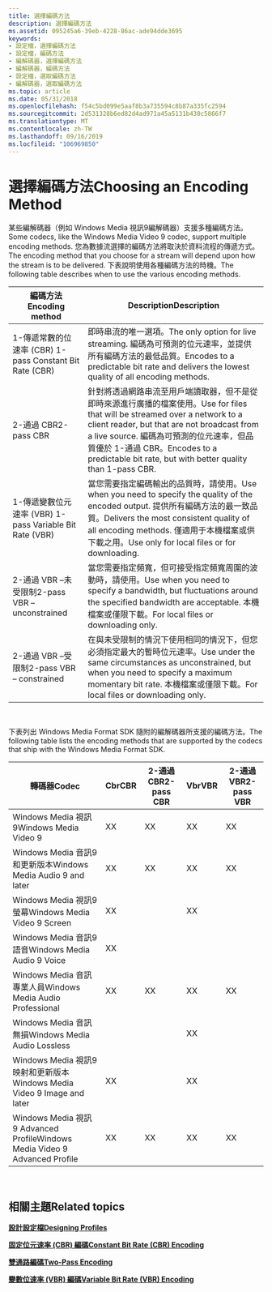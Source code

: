 ```yaml
---
title: 選擇編碼方法
description: 選擇編碼方法
ms.assetid: 095245a6-39eb-4228-86ac-ade94dde3695
keywords:
- 設定檔，選擇編碼方法
- 設定檔，編碼方法
- 編解碼器，選擇編碼方法
- 編解碼器，編碼方法
- 設定檔，選取編碼方法
- 編解碼器，選取編碼方法
ms.topic: article
ms.date: 05/31/2018
ms.openlocfilehash: f54c5bd099e5aaf8b3a735594c8b87a335fc2594
ms.sourcegitcommit: 2d531328b6ed82d4ad971a45a5131b430c5866f7
ms.translationtype: MT
ms.contentlocale: zh-TW
ms.lasthandoff: 09/16/2019
ms.locfileid: "106969850"
---
```

# <a name="choosing-an-encoding-method"></a><span data-ttu-id="8bf1a-109">選擇編碼方法</span><span class="sxs-lookup"><span data-stu-id="8bf1a-109">Choosing an Encoding Method</span></span>

<span data-ttu-id="8bf1a-110">某些編解碼器（例如 Windows Media 視訊9編解碼器）支援多種編碼方法。</span><span class="sxs-lookup"><span data-stu-id="8bf1a-110">Some codecs, like the Windows Media Video 9 codec, support multiple encoding methods.</span></span> <span data-ttu-id="8bf1a-111">您為數據流選擇的編碼方法將取決於資料流程的傳遞方式。</span><span class="sxs-lookup"><span data-stu-id="8bf1a-111">The encoding method that you choose for a stream will depend upon how the stream is to be delivered.</span></span> <span data-ttu-id="8bf1a-112">下表說明使用各種編碼方法的時機。</span><span class="sxs-lookup"><span data-stu-id="8bf1a-112">The following table describes when to use the various encoding methods.</span></span>



| <span data-ttu-id="8bf1a-113">編碼方法</span><span class="sxs-lookup"><span data-stu-id="8bf1a-113">Encoding method</span></span>                | <span data-ttu-id="8bf1a-114">Description</span><span class="sxs-lookup"><span data-stu-id="8bf1a-114">Description</span></span>                                                                                                                                                                                       |
|--------------------------------|---------------------------------------------------------------------------------------------------------------------------------------------------------------------------------------------------|
| <span data-ttu-id="8bf1a-115">1-傳遞常數的位速率 (CBR) </span><span class="sxs-lookup"><span data-stu-id="8bf1a-115">1-pass Constant Bit Rate (CBR)</span></span> | <span data-ttu-id="8bf1a-116">即時串流的唯一選項。</span><span class="sxs-lookup"><span data-stu-id="8bf1a-116">The only option for live streaming.</span></span> <span data-ttu-id="8bf1a-117">編碼為可預測的位元速率，並提供所有編碼方法的最低品質。</span><span class="sxs-lookup"><span data-stu-id="8bf1a-117">Encodes to a predictable bit rate and delivers the lowest quality of all encoding methods.</span></span>                                                                    |
| <span data-ttu-id="8bf1a-118">2-通過 CBR</span><span class="sxs-lookup"><span data-stu-id="8bf1a-118">2-pass CBR</span></span>                     | <span data-ttu-id="8bf1a-119">針對將透過網路串流至用戶端讀取器，但不是從即時來源進行廣播的檔案使用。</span><span class="sxs-lookup"><span data-stu-id="8bf1a-119">Use for files that will be streamed over a network to a client reader, but that are not broadcast from a live source.</span></span> <span data-ttu-id="8bf1a-120">編碼為可預測的位元速率，但品質優於 1-通過 CBR。</span><span class="sxs-lookup"><span data-stu-id="8bf1a-120">Encodes to a predictable bit rate, but with better quality than 1-pass CBR.</span></span> |
| <span data-ttu-id="8bf1a-121">1-傳遞變數位元速率 (VBR) </span><span class="sxs-lookup"><span data-stu-id="8bf1a-121">1-pass Variable Bit Rate (VBR)</span></span> | <span data-ttu-id="8bf1a-122">當您需要指定編碼輸出的品質時，請使用。</span><span class="sxs-lookup"><span data-stu-id="8bf1a-122">Use when you need to specify the quality of the encoded output.</span></span> <span data-ttu-id="8bf1a-123">提供所有編碼方法的最一致品質。</span><span class="sxs-lookup"><span data-stu-id="8bf1a-123">Delivers the most consistent quality of all encoding methods.</span></span> <span data-ttu-id="8bf1a-124">僅適用于本機檔案或供下載之用。</span><span class="sxs-lookup"><span data-stu-id="8bf1a-124">Use only for local files or for downloading.</span></span>                        |
| <span data-ttu-id="8bf1a-125">2-通過 VBR –未受限制</span><span class="sxs-lookup"><span data-stu-id="8bf1a-125">2-pass VBR – unconstrained</span></span>     | <span data-ttu-id="8bf1a-126">當您需要指定頻寬，但可接受指定頻寬周圍的波動時，請使用。</span><span class="sxs-lookup"><span data-stu-id="8bf1a-126">Use when you need to specify a bandwidth, but fluctuations around the specified bandwidth are acceptable.</span></span> <span data-ttu-id="8bf1a-127">本機檔案或僅限下載。</span><span class="sxs-lookup"><span data-stu-id="8bf1a-127">For local files or downloading only.</span></span>                                                    |
| <span data-ttu-id="8bf1a-128">2-通過 VBR –受限制</span><span class="sxs-lookup"><span data-stu-id="8bf1a-128">2-pass VBR – constrained</span></span>       | <span data-ttu-id="8bf1a-129">在與未受限制的情況下使用相同的情況下，但您必須指定最大的暫時位元速率。</span><span class="sxs-lookup"><span data-stu-id="8bf1a-129">Use under the same circumstances as unconstrained, but when you need to specify a maximum momentary bit rate.</span></span> <span data-ttu-id="8bf1a-130">本機檔案或僅限下載。</span><span class="sxs-lookup"><span data-stu-id="8bf1a-130">For local files or downloading only.</span></span>                                                |



 

<span data-ttu-id="8bf1a-131">下表列出 Windows Media Format SDK 隨附的編解碼器所支援的編碼方法。</span><span class="sxs-lookup"><span data-stu-id="8bf1a-131">The following table lists the encoding methods that are supported by the codecs that ship with the Windows Media Format SDK.</span></span>



| <span data-ttu-id="8bf1a-132">轉碼器</span><span class="sxs-lookup"><span data-stu-id="8bf1a-132">Codec</span></span>                                  | <span data-ttu-id="8bf1a-133">Cbr</span><span class="sxs-lookup"><span data-stu-id="8bf1a-133">CBR</span></span> | <span data-ttu-id="8bf1a-134">2-通過 CBR</span><span class="sxs-lookup"><span data-stu-id="8bf1a-134">2-pass CBR</span></span> | <span data-ttu-id="8bf1a-135">Vbr</span><span class="sxs-lookup"><span data-stu-id="8bf1a-135">VBR</span></span> | <span data-ttu-id="8bf1a-136">2-通過 VBR</span><span class="sxs-lookup"><span data-stu-id="8bf1a-136">2-pass VBR</span></span> |
|----------------------------------------|-----|------------|-----|------------|
| <span data-ttu-id="8bf1a-137">Windows Media 視訊9</span><span class="sxs-lookup"><span data-stu-id="8bf1a-137">Windows Media Video 9</span></span>                  | <span data-ttu-id="8bf1a-138">X</span><span class="sxs-lookup"><span data-stu-id="8bf1a-138">X</span></span>   | <span data-ttu-id="8bf1a-139">X</span><span class="sxs-lookup"><span data-stu-id="8bf1a-139">X</span></span>          | <span data-ttu-id="8bf1a-140">X</span><span class="sxs-lookup"><span data-stu-id="8bf1a-140">X</span></span>   | <span data-ttu-id="8bf1a-141">X</span><span class="sxs-lookup"><span data-stu-id="8bf1a-141">X</span></span>          |
| <span data-ttu-id="8bf1a-142">Windows Media 音訊9和更新版本</span><span class="sxs-lookup"><span data-stu-id="8bf1a-142">Windows Media Audio 9 and later</span></span>        | <span data-ttu-id="8bf1a-143">X</span><span class="sxs-lookup"><span data-stu-id="8bf1a-143">X</span></span>   | <span data-ttu-id="8bf1a-144">X</span><span class="sxs-lookup"><span data-stu-id="8bf1a-144">X</span></span>          | <span data-ttu-id="8bf1a-145">X</span><span class="sxs-lookup"><span data-stu-id="8bf1a-145">X</span></span>   | <span data-ttu-id="8bf1a-146">X</span><span class="sxs-lookup"><span data-stu-id="8bf1a-146">X</span></span>          |
| <span data-ttu-id="8bf1a-147">Windows Media 視訊9螢幕</span><span class="sxs-lookup"><span data-stu-id="8bf1a-147">Windows Media Video 9 Screen</span></span>           | <span data-ttu-id="8bf1a-148">X</span><span class="sxs-lookup"><span data-stu-id="8bf1a-148">X</span></span>   |            | <span data-ttu-id="8bf1a-149">X</span><span class="sxs-lookup"><span data-stu-id="8bf1a-149">X</span></span>   |            |
| <span data-ttu-id="8bf1a-150">Windows Media 音訊9語音</span><span class="sxs-lookup"><span data-stu-id="8bf1a-150">Windows Media Audio 9 Voice</span></span>            | <span data-ttu-id="8bf1a-151">X</span><span class="sxs-lookup"><span data-stu-id="8bf1a-151">X</span></span>   |            |     |            |
| <span data-ttu-id="8bf1a-152">Windows Media 音訊專業人員</span><span class="sxs-lookup"><span data-stu-id="8bf1a-152">Windows Media Audio Professional</span></span>       | <span data-ttu-id="8bf1a-153">X</span><span class="sxs-lookup"><span data-stu-id="8bf1a-153">X</span></span>   | <span data-ttu-id="8bf1a-154">X</span><span class="sxs-lookup"><span data-stu-id="8bf1a-154">X</span></span>          | <span data-ttu-id="8bf1a-155">X</span><span class="sxs-lookup"><span data-stu-id="8bf1a-155">X</span></span>   | <span data-ttu-id="8bf1a-156">X</span><span class="sxs-lookup"><span data-stu-id="8bf1a-156">X</span></span>          |
| <span data-ttu-id="8bf1a-157">Windows Media 音訊無損</span><span class="sxs-lookup"><span data-stu-id="8bf1a-157">Windows Media Audio Lossless</span></span>           |     |            | <span data-ttu-id="8bf1a-158">X</span><span class="sxs-lookup"><span data-stu-id="8bf1a-158">X</span></span>   |            |
| <span data-ttu-id="8bf1a-159">Windows Media 視訊9映射和更新版本</span><span class="sxs-lookup"><span data-stu-id="8bf1a-159">Windows Media Video 9 Image and later</span></span>  | <span data-ttu-id="8bf1a-160">X</span><span class="sxs-lookup"><span data-stu-id="8bf1a-160">X</span></span>   |            | <span data-ttu-id="8bf1a-161">X</span><span class="sxs-lookup"><span data-stu-id="8bf1a-161">X</span></span>   |            |
| <span data-ttu-id="8bf1a-162">Windows Media 視訊 9 Advanced Profile</span><span class="sxs-lookup"><span data-stu-id="8bf1a-162">Windows Media Video 9 Advanced Profile</span></span> | <span data-ttu-id="8bf1a-163">X</span><span class="sxs-lookup"><span data-stu-id="8bf1a-163">X</span></span>   | <span data-ttu-id="8bf1a-164">X</span><span class="sxs-lookup"><span data-stu-id="8bf1a-164">X</span></span>          | <span data-ttu-id="8bf1a-165">X</span><span class="sxs-lookup"><span data-stu-id="8bf1a-165">X</span></span>   | <span data-ttu-id="8bf1a-166">X</span><span class="sxs-lookup"><span data-stu-id="8bf1a-166">X</span></span>          |



 

## <a name="related-topics"></a><span data-ttu-id="8bf1a-167">相關主題</span><span class="sxs-lookup"><span data-stu-id="8bf1a-167">Related topics</span></span>

<dl> <dt>

[<span data-ttu-id="8bf1a-168">**設計設定檔**</span><span class="sxs-lookup"><span data-stu-id="8bf1a-168">**Designing Profiles**</span></span>](designing-profiles.md)
</dt> <dt>

[<span data-ttu-id="8bf1a-169">**固定位元速率 (CBR) 編碼**</span><span class="sxs-lookup"><span data-stu-id="8bf1a-169">**Constant Bit Rate (CBR) Encoding**</span></span>](constant-bit-rate--cbr--encoding.md)
</dt> <dt>

[<span data-ttu-id="8bf1a-170">**雙通路編碼**</span><span class="sxs-lookup"><span data-stu-id="8bf1a-170">**Two-Pass Encoding**</span></span>](two-pass-encoding.md)
</dt> <dt>

[<span data-ttu-id="8bf1a-171">**變數位速率 (VBR) 編碼**</span><span class="sxs-lookup"><span data-stu-id="8bf1a-171">**Variable Bit Rate (VBR) Encoding**</span></span>](variable-bit-rate--vbr--encoding.md)
</dt> </dl>

 

 





